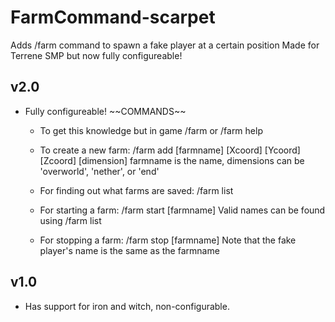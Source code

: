 # FarmCommand-scarpet
Adds /farm command to spawn a fake player at a certain position
Made for Terrene SMP but now fully configureable!


## v2.0
 - Fully configureable!
     \~~COMMANDS~~

   - To get this knowledge but in game
 /farm   or   /farm help

    - To create a new farm:
 /farm add [farmname] [Xcoord] [Ycoord] [Zcoord] [dimension]
 farmname is the name, dimensions can be 'overworld', 'nether', or 'end'
 
    - For finding out what farms are saved:
 /farm list
 
    - For starting a farm:
 /farm start [farmname]
 Valid names can be found using /farm list
 
    - For stopping a farm:
 /farm stop [farmname]
 Note that the fake player's name is the same as the farmname

## v1.0
 - Has support for iron and witch, non-configurable.


